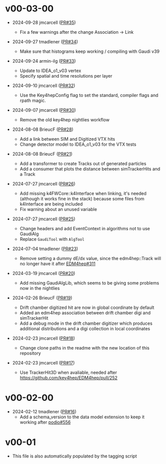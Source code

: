 # v00-03-00

* 2024-09-28 jmcarcell ([PR#35](https://github.com/key4hep/k4RecTracker/pull/35))
  - Fix a few warnings after the change Association -> Link

* 2024-09-27 tmadlener ([PR#34](https://github.com/key4hep/k4RecTracker/pull/34))
  - Make sure that histograms keep working / compiling with Gaudi v39

* 2024-09-24 armin-ilg ([PR#33](https://github.com/key4hep/k4RecTracker/pull/33))
  - Update to IDEA_o1_v03 vertex
  - Specify spatial and time resolutions per layer

* 2024-09-10 jmcarcell ([PR#32](https://github.com/key4hep/k4RecTracker/pull/32))
  - Use the Key4hepConfig flag to set the standard, compiler flags and rpath magic.

* 2024-09-07 jmcarcell ([PR#30](https://github.com/key4hep/k4RecTracker/pull/30))
  - Remove the old key4hep nightlies workflow

* 2024-08-08 BrieucF ([PR#28](https://github.com/key4hep/k4RecTracker/pull/28))
  - Add a link between SIM and Digitized VTX hits
  - Change detector model to IDEA_o1_v03 for the VTX tests

* 2024-08-08 BrieucF ([PR#21](https://github.com/key4hep/k4RecTracker/pull/21))
  - Add a transformer to create Tracks out of generated particles
  - Add a consumer that plots the distance between simTrackerHits and a Track

* 2024-07-27 jmcarcell ([PR#26](https://github.com/key4hep/k4RecTracker/pull/26))
  - Add missing k4FWCore::k4Interface when linking, it's needed (although it works fine in the stack) because some files from k4Interface are being included
  - Fix warning about an unused variable

* 2024-07-27 jmcarcell ([PR#25](https://github.com/key4hep/k4RecTracker/pull/25))
  - Change headers and add EventContext in algorithms not to use GaudiAlg
  - Replace `GaudiTool` with `AlgTool`

* 2024-07-04 tmadlener ([PR#23](https://github.com/key4hep/k4RecTracker/pull/23))
  - Remove setting a dummy dE/dx value, since the edm4hep::Track will no longer have it after [EDM4hep#311](https://github.com/key4hep/EDM4hep/pull/311)

* 2024-03-19 jmcarcell ([PR#20](https://github.com/key4hep/k4RecTracker/pull/20))
  - Add missing GaudiAlgLib, which seems to be giving some problems now in the nightlies

* 2024-02-26 BrieucF ([PR#19](https://github.com/key4hep/k4RecTracker/pull/19))
  - Drift chamber digitized hit are now in global coordinate by default
  - Added an edm4hep association between drift chamber digi and simTrackerHit 
  - Add a debug mode in the drift chamber digitizer which produces additional distributions and a digi collection in local coordinates

* 2024-02-23 jmcarcell ([PR#18](https://github.com/key4hep/k4RecTracker/pull/18))
  - Change clone paths in the readme with the new location of this repository

* 2024-02-23 jmcarcell ([PR#17](https://github.com/key4hep/k4RecTracker/pull/17))
  - Use TrackerHit3D when avaliable, needed after https://github.com/key4hep/EDM4hep/pull/252

# v00-02-00

* 2024-02-12 tmadlener ([PR#16](https://github.com/key4hep/k4RecTracker/pull/16))
  - Add a schema_version to the data model extension to keep it working after [podio#556](https://github.com/AIDASoft/podio/pull/556)

# v00-01

* This file is also automatically populated by the tagging script